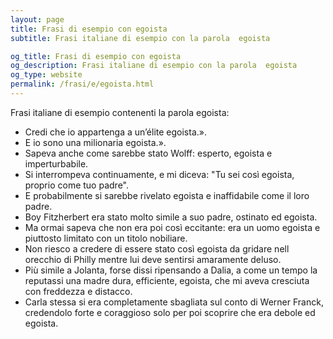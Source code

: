 ```yaml
---
layout: page
title: Frasi di esempio con egoista 
subtitle: Frasi italiane di esempio con la parola  egoista

og_title: Frasi di esempio con egoista 
og_description: Frasi italiane di esempio con la parola  egoista
og_type: website
permalink: /frasi/e/egoista.html
---
```


Frasi italiane di esempio contenenti la parola egoista:


- Credi che io appartenga a un’élite egoista.».
- E io sono una milionaria egoista.».
- Sapeva anche come sarebbe stato Wolff: esperto, egoista e imperturbabile.
- Si interrompeva continuamente, e mi diceva: "Tu sei così egoista, proprio come tuo padre".
- E probabilmente si sarebbe rivelato egoista e inaffidabile come il loro padre.
- Boy Fitzherbert era stato molto simile a suo padre, ostinato ed egoista.
- Ma ormai sapeva che non era poi così eccitante: era un uomo egoista e piuttosto limitato con un titolo nobiliare.
- Non riesco a credere di essere stato così egoista da gridare nell orecchio di Philly mentre lui deve sentirsi amaramente deluso.
- Più simile a Jolanta, forse dissi ripensando a Dalia, a come un tempo la reputassi una madre dura, efficiente, egoista, che mi aveva cresciuta con freddezza e distacco.
- Carla stessa si era completamente sbagliata sul conto di Werner Franck, credendolo forte e coraggioso solo per poi scoprire che era debole ed egoista.
